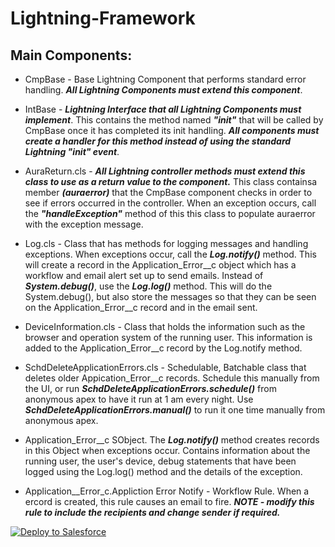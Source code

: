 # Lightning-Framework

## Main Components:
* CmpBase - Base Lightning Component that performs standard error handling. **_All Lightning Components must extend this component_**. 

* IntBase - **_Lightning Interface that all Lightning Components must implement_**. This contains the method named **_"init"_** that will be called by CmpBase once it has completed its init handling.  **_All components must create a handler for this method 
instead of using the standard Lightning "init" event_**.

* AuraReturn.cls - **_All Lightning controller methods must extend this class to use as a return value to the component._** This class containsa member **_(auraerror)_** that the CmpBase component checks in order to see if errors occurred in the controller. When an exception occurs, call the **_"handleException"_** method of this this class to populate auraerror with the exception message.

* Log.cls - Class that has methods for logging messages and handling exceptions.  When exceptions occur, call the **_Log.notify()_** method. This will create a record in the Application_Error__c object which has a workflow and email alert set up to send emails.  Instead of **_System.debug()_**, use the **_Log.log()_** method. This will do the System.debug(), but also store the messages so that they can be seen on the Application_Error__c record and in the email sent.

* DeviceInformation.cls - Class that holds the information such as the browser and operation system of the running user.  This information is added to the Application_Error__c record by the Log.notify method.

* SchdDeleteApplicationErrors.cls - Schedulable, Batchable class that deletes older Appication_Error__c records. Schedule this manually from the UI, or run **_SchdDeleteApplicationErrors.schedule()_** from anonymous apex to have it run at 1 am every night. Use **_SchdDeleteApplicationErrors.manual()_** to run it one time manually from anonymous apex.

* Application_Error__c SObject. The **_Log.notify()_** method creates records in this Object when exceptions occur. Contains information about the running user, the user's device, debug statements that have been logged using the Log.log() method and the details of the exception.  

* Application__Error_c.Appliction Error Notify - Workflow Rule. When a ercord is created, this rule causes an email to fire. **_NOTE - modify this rule to include the recipients and change sender if required._**


<a href="https://githubsfdeploy.herokuapp.com?owner=veenasundara&repo=Lightning-Framework">
  <img alt="Deploy to Salesforce"
       src="https://raw.githubusercontent.com/afawcett/githubsfdeploy/master/src/main/webapp/resources/img/deploy.png">
</a>
